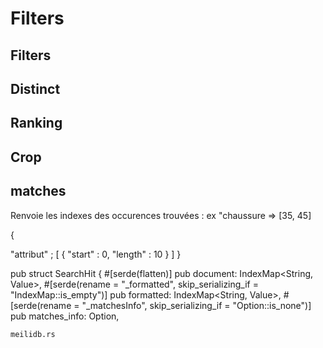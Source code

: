 # Filters

## Filters


## Distinct 


## Ranking

## Crop
<!-- crop : return value of attribute cropped to a given length 
  Starting from the first occurence of the search query ie : len 100   =>   - 50 WORD + 50
  If there is no match than it takes from the start (index 0)
  Crop takes matches into account and recalculates position of matches with the cropped version of the document.
-->

## matches

Renvoie les indexes des occurences trouvées : 
ex "chaussure => [35, 45]

{

  "attribut" ; [
    {
      "start" : 0,
      "length" : 10 
    }
  ]
}

pub struct SearchHit {
    #[serde(flatten)]
    pub document: IndexMap<String, Value>,
    #[serde(rename = "_formatted", skip_serializing_if = "IndexMap::is_empty")]
    pub formatted: IndexMap<String, Value>,
    #[serde(rename = "_matchesInfo", skip_serializing_if = "Option::is_none")]
    pub matches_info: Option<MatchesInfos>, 

    meilidb.rs